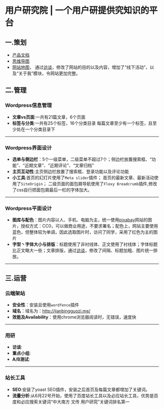 # 用户研究院 | 一个用户研提供究知识的平台
## 一.策划
* [产品文档]("/产品文档.md")
* [思维导图](http://naotu.baidu.com/file/db1107b2141c49d2404e68a67d962a9d)
* [网站地图](http://naotu.baidu.com/file/fba2698450d7277e405e3e33be55f3cf)， 
通过[访谈]("/访谈稿.md")，修改了网站的目的以及内容，增加了“线下活动”，以及“关于我”模块，令网站更加完整。

## 二.管理
### Wordpress信息管理 
* **文章vs页面**:一共有21篇文章，6个页面
* **标签与分类**:一共有25个标签，16个分类目录
每篇文章至少有一个标签，且至少处在一个分类目录下
***

### Wordpress界面设计
* **选单与侧边栏**：5个一级菜单，二级菜单不超过7个；侧边栏放置搜索框、“功能”、“近期文章”、“近期评论”、“文章归档”
* **主页互动性**:主页侧边栏放置了搜索框、登录功能以及评论功能
* **小工具**:首页的幻灯片使用了`Meta slider`插件；
首页的最新文章、最新活动使用了`SiteOrigin`；
   二级页面的面包屑导航使用了`Flexy Breadcrumb`插件,修改了css自行把面包屑最后一栏的字体加大。
***
### Wordpress平面设计
* **图库与配色**：图片内容以人、手机、电脑为主，统一使用[pixabay](https://pixabay.com/)网站的图片，授权方式：CC0，可以做商业用途，不要求署名；配色上，网站主要使用蓝色，但整体较为单调，因此选取图片时，访问了同学，采用了红色为主的图片
* **字型丶字体大小与排版**：标题使用了非衬线体、正文使用了衬线体；字体标题比正文略大一些；文章排版，通过[访谈]("/访谈稿.md")，修改了间隔、标题加粗、图片统一排放。
***
## 三.运营
### 云端架站
* **安全性**：安装且使用`wordfence`插件
* **域名**：域名为：http://jianbingguozi.me/
* **效能及Availability**：使用chrome浏览器阅读时，无错误，速度快
***
### 用研 
* **访谈**:
* **重点小组**:
* **A/B测试**:
***
### 站长工具
* **SEO**:安装了yoast SEO插件，安装之后首页及每篇文章都增加了关键词。
* **流量分析**:从6月22号开始，使用了百度站长工具以及必应站长工具，优势是百度和必应搜索关键词“中大南方 文传 用户研究”关键词排名第一


